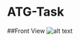 # ATG-Task

##Front View
![alt text](https://github.com/amohata007/ATG-Task/blob/master/Screenshot%20(49).png)
